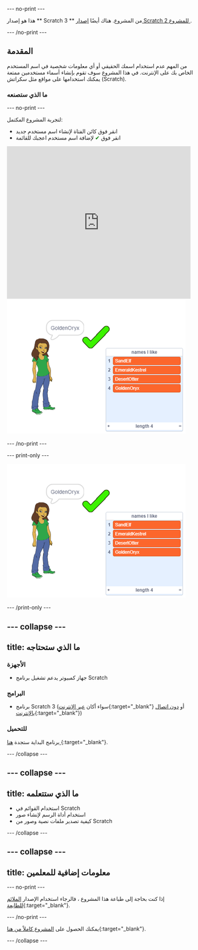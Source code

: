 \--- no-print \---

هذا هو إصدار ** Scratch 3 ** من المشروع. هناك أيضًا [ إصدار Scratch 2 للمشروع ](https://projects.raspberrypi.org/en/projects/username-generator-scratch2).

\--- /no-print \---

## المقدمة

من المهم عدم استخدام اسمك الحقيقي أو أي معلومات شخصية في اسم المستخدم الخاص بك على الإنترنت. في هذا المشروع سوف تقوم بإنشاء أسماء مستخدمين ممتعة يمكنك استخدامها على مواقع مثل سكراتش (Scratch).

### ما الذي ستصنعه

\--- no-print \---

لتجربة المشروع المكتمل:

- انقر فوق كائن الفتاة لإنشاء اسم مستخدم جديد
- انقر فوق <span style="color: green;">✔</span> لإضافة اسم مستخدم اعجبك للقائمة

<div class="scratch-preview">
  <iframe allowtransparency="true" width="485" height="402" src="https://scratch.mit.edu/projects/embed/292974184/?autostart=false" frameborder="0" scrolling="no"></iframe>
  <img src="images/usernames-final.png">
</div>

\--- /no-print \---

\--- print-only \---

![المشروع كامل](images/usernames-final.png)

\--- /print-only \---

## \--- collapse \---

## title: ما الذي ستحتاجه

### الأجهزة

- جهاز كمبيوتر يدعم تشغيل برنامج Scratch

### البرامج

- برنامج Scratch 3 (سواء أكان [عبر الإنترنت](http://rpf.io/scratchon){:target="_blank"} أو [دون اتصال بالإنترنت](http://rpf.io/scratchoff){:target="_blank"})

### للتحميل

برنامج البداية ستجدة [هنا ](http://rpf.io/p/en/username-generator-go){:target="_blank"}.

\--- /collapse \---

## \--- collapse \---

## title: ما الذي ستتعلمه

- استخدام القوائم في Scratch
- استخدام أداة الرسم لإنشاء صور
- كيفية تصدير ملفات نصية وصور من Scratch

\--- /collapse \---

## \--- collapse \---

## title: معلومات إضافية للمعلمين

\--- no-print \---

إذا كنت بحاجة إلى طباعة هذا المشروع ، فالرجاء استخدام الإصدار [الملائم للطابعة](https://projects.raspberrypi.org/en/projects/username-generator/print){:target="_blank"}.

\--- /no-print \---

يمكنك الحصول على [المشروع كاملاً من هنا](http://rpf.io/p/en/username-generator-get){:target="_blank"}.

\--- /collapse \---